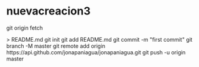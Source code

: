 # nuevacreacion3
git origin fetch
<?php
<a
<Next

echo "# jonapaniagua" >> README.md git init git add README.md git commit -m "first commit" git branch -M master git remote add origin https://api.github.com/jonapaniagua/jonapaniagua.git git push -u origin master
